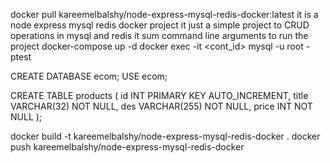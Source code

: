docker pull kareemelbalshy/node-express-mysql-redis-docker:latest
it is a node express mysql redis docker project
it just a simple project to CRUD operations in mysql and redis
it sum command line arguments to run the project
docker-compose up -d
docker exec -it <cont_id> mysql -u root -ptest

CREATE DATABASE ecom;
USE ecom;

CREATE TABLE products (
    id INT PRIMARY KEY AUTO_INCREMENT,
    title VARCHAR(32) NOT NULL,
    des VARCHAR(255) NOT NULL,
    price INT NOT NULL
);

docker build -t kareemelbalshy/node-express-mysql-redis-docker .
docker push kareemelbalshy/node-express-mysql-redis-docker 